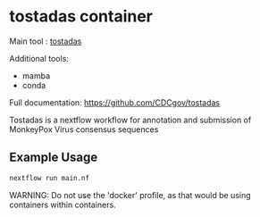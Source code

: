 # tostadas container

Main tool : [tostadas](https://github.com/CDCgov/tostadas)

Additional tools:
- mamba
- conda

Full documentation: https://github.com/CDCgov/tostadas

Tostadas is a nextflow workflow for annotation and submission of MonkeyPox Virus consensus sequences

## Example Usage

```bash
nextflow run main.nf
```

WARNING: Do not use the 'docker' profile, as that would be using containers within containers.
